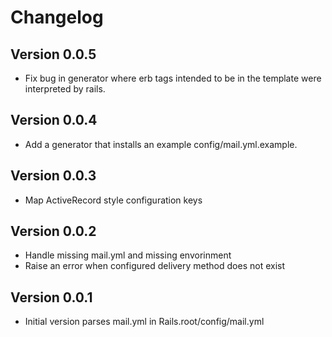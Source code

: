 # Changelog

## Version 0.0.5

* Fix bug in generator where erb tags intended to be in the template were
  interpreted by rails.

## Version 0.0.4

* Add a generator that installs an example config/mail.yml.example.

## Version 0.0.3

* Map ActiveRecord style configuration keys

## Version 0.0.2

* Handle missing mail.yml and missing envorinment
* Raise an error when configured delivery method does not exist

## Version 0.0.1

* Initial version parses mail.yml in Rails.root/config/mail.yml
